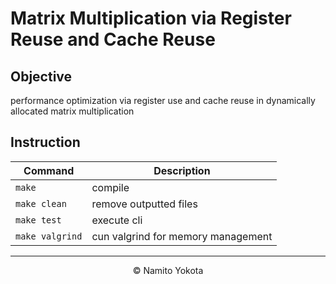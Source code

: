 # Matrix Multiplication via Register Reuse and Cache Reuse

## Objective
performance optimization via register use and cache reuse in dynamically allocated matrix multiplication

## Instruction
| **Command**                        | **Description**                      |
|------------------------------------|--------------------------------------|
| `make`                             | compile                              |
| `make clean`                       | remove outputted files               |
| `make test`                        | execute cli                          |
| `make valgrind`                    | cun valgrind for memory management   |

<hr>
<p align="center">&copy; Namito Yokota</p>